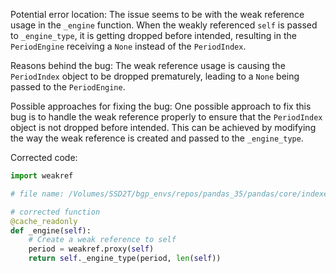 Potential error location: The issue seems to be with the weak reference usage in the `_engine` function. When the weakly referenced `self` is passed to `_engine_type`, it is getting dropped before intended, resulting in the `PeriodEngine` receiving a `None` instead of the `PeriodIndex`.

Reasons behind the bug: The weak reference usage is causing the `PeriodIndex` object to be dropped prematurely, leading to a `None` being passed to the `PeriodEngine`.

Possible approaches for fixing the bug: One possible approach to fix this bug is to handle the weak reference properly to ensure that the `PeriodIndex` object is not dropped before intended. This can be achieved by modifying the way the weak reference is created and passed to the `_engine_type`.

Corrected code:
```python
import weakref

# file name: /Volumes/SSD2T/bgp_envs/repos/pandas_35/pandas/core/indexes/period.py

# corrected function
@cache_readonly
def _engine(self):
    # Create a weak reference to self
    period = weakref.proxy(self)
    return self._engine_type(period, len(self))
```
